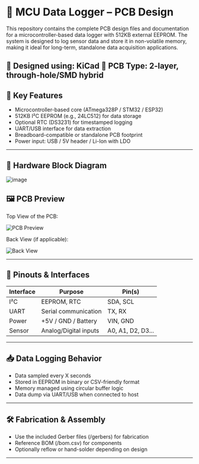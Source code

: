 # 🧾 MCU Data Logger – PCB Design

This repository contains the complete PCB design files and documentation for a microcontroller-based data logger with 512KB external EEPROM. The system is designed to log sensor data and store it in non-volatile memory, making it ideal for long-term, standalone data acquisition applications.

🔧 Designed using: KiCad 
📐 PCB Type: 2-layer, through-hole/SMD hybrid
---

## 🔋 Key Features
* Microcontroller-based core (ATmega328P / STM32 / ESP32)
* 512KB I²C EEPROM (e.g., 24LC512) for data storage
* Optional RTC (DS3231) for timestamped logging
* UART/USB interface for data extraction
* Breadboard-compatible or standalone PCB footprint
* Power input: USB / 5V header / Li-Ion with LDO
---


## 🔧 Hardware Block Diagram
![image](https://github.com/user-attachments/assets/c6f2ce94-99b2-4912-8d6f-8fb5d41b08d6)



## 🖼️ PCB Preview
Top View of the PCB:

![PCB Preview](readme_assets/pcb_render_top.png)

Back View (if applicable):

![Back View](readme_assets/pcb_render_bottom.png)

---

## 📐 Pinouts & Interfaces

| Interface | Purpose               | Pin(s)            |
| --------- | --------------------- | ----------------- |
| I²C       | EEPROM, RTC           | SDA, SCL          |
| UART      | Serial communication  | TX, RX            |
| Power     | +5V / GND / Battery   | VIN, GND          |
| Sensor    | Analog/Digital inputs | A0, A1, D2, D3... |

---

## 📥 Data Logging Behavior
* Data sampled every X seconds
* Stored in EEPROM in binary or CSV-friendly format
* Memory managed using circular buffer logic
* Data dump via UART/USB when connected to host

---

## 🛠️ Fabrication & Assembly
* Use the included Gerber files (/gerbers) for fabrication
* Reference BOM (/bom.csv) for components
* Optionally reflow or hand-solder depending on design

---
